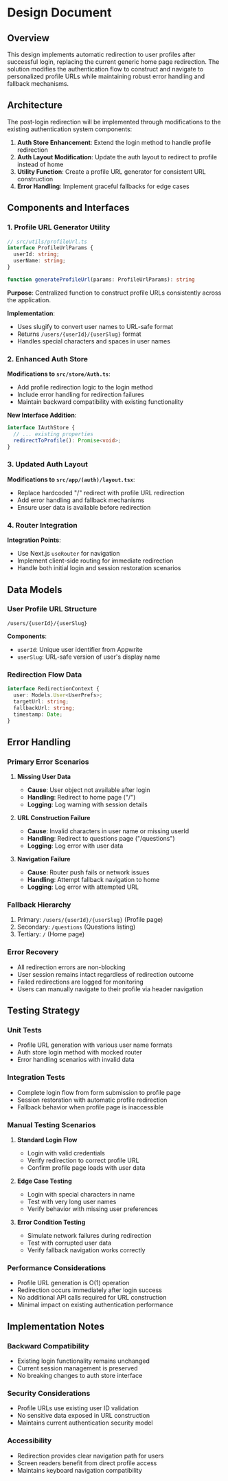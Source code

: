 # Design Document

## Overview

This design implements automatic redirection to user profiles after successful login, replacing the current generic home page redirection. The solution modifies the authentication flow to construct and navigate to personalized profile URLs while maintaining robust error handling and fallback mechanisms.

## Architecture

The post-login redirection will be implemented through modifications to the existing authentication system components:

1. **Auth Store Enhancement**: Extend the login method to handle profile redirection
2. **Auth Layout Modification**: Update the auth layout to redirect to profile instead of home
3. **Utility Function**: Create a profile URL generator for consistent URL construction
4. **Error Handling**: Implement graceful fallbacks for edge cases

## Components and Interfaces

### 1. Profile URL Generator Utility

```typescript
// src/utils/profileUrl.ts
interface ProfileUrlParams {
  userId: string;
  userName: string;
}

function generateProfileUrl(params: ProfileUrlParams): string
```

**Purpose**: Centralized function to construct profile URLs consistently across the application.

**Implementation**: 
- Uses slugify to convert user names to URL-safe format
- Returns `/users/{userId}/{userSlug}` format
- Handles special characters and spaces in user names

### 2. Enhanced Auth Store

**Modifications to `src/store/Auth.ts`**:
- Add profile redirection logic to the login method
- Include error handling for redirection failures
- Maintain backward compatibility with existing functionality

**New Interface Addition**:
```typescript
interface IAuthStore {
  // ... existing properties
  redirectToProfile(): Promise<void>;
}
```

### 3. Updated Auth Layout

**Modifications to `src/app/(auth)/layout.tsx`**:
- Replace hardcoded "/" redirect with profile URL redirection
- Add error handling and fallback mechanisms
- Ensure user data is available before redirection

### 4. Router Integration

**Integration Points**:
- Use Next.js `useRouter` for navigation
- Implement client-side routing for immediate redirection
- Handle both initial login and session restoration scenarios

## Data Models

### User Profile URL Structure
```
/users/{userId}/{userSlug}
```

**Components**:
- `userId`: Unique user identifier from Appwrite
- `userSlug`: URL-safe version of user's display name

### Redirection Flow Data
```typescript
interface RedirectionContext {
  user: Models.User<UserPrefs>;
  targetUrl: string;
  fallbackUrl: string;
  timestamp: Date;
}
```

## Error Handling

### Primary Error Scenarios

1. **Missing User Data**
   - **Cause**: User object not available after login
   - **Handling**: Redirect to home page ("/")
   - **Logging**: Log warning with session details

2. **URL Construction Failure**
   - **Cause**: Invalid characters in user name or missing userId
   - **Handling**: Redirect to questions page ("/questions")
   - **Logging**: Log error with user data

3. **Navigation Failure**
   - **Cause**: Router push fails or network issues
   - **Handling**: Attempt fallback navigation to home
   - **Logging**: Log error with attempted URL

### Fallback Hierarchy
1. Primary: `/users/{userId}/{userSlug}` (Profile page)
2. Secondary: `/questions` (Questions listing)
3. Tertiary: `/` (Home page)

### Error Recovery
- All redirection errors are non-blocking
- User session remains intact regardless of redirection outcome
- Failed redirections are logged for monitoring
- Users can manually navigate to their profile via header navigation

## Testing Strategy

### Unit Tests
- Profile URL generation with various user name formats
- Auth store login method with mocked router
- Error handling scenarios with invalid data

### Integration Tests
- Complete login flow from form submission to profile page
- Session restoration with automatic profile redirection
- Fallback behavior when profile page is inaccessible

### Manual Testing Scenarios
1. **Standard Login Flow**
   - Login with valid credentials
   - Verify redirection to correct profile URL
   - Confirm profile page loads with user data

2. **Edge Case Testing**
   - Login with special characters in name
   - Test with very long user names
   - Verify behavior with missing user preferences

3. **Error Condition Testing**
   - Simulate network failures during redirection
   - Test with corrupted user data
   - Verify fallback navigation works correctly

### Performance Considerations
- Profile URL generation is O(1) operation
- Redirection occurs immediately after login success
- No additional API calls required for URL construction
- Minimal impact on existing authentication performance

## Implementation Notes

### Backward Compatibility
- Existing login functionality remains unchanged
- Current session management is preserved
- No breaking changes to auth store interface

### Security Considerations
- Profile URLs use existing user ID validation
- No sensitive data exposed in URL construction
- Maintains current authentication security model

### Accessibility
- Redirection provides clear navigation path for users
- Screen readers benefit from direct profile access
- Maintains keyboard navigation compatibility